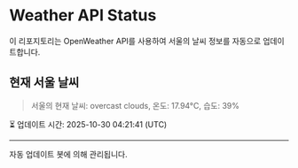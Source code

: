 
# Weather API Status

이 리포지토리는 OpenWeather API를 사용하여 서울의 날씨 정보를 자동으로 업데이트합니다.

## 현재 서울 날씨
> 서울의 현재 날씨: overcast clouds, 온도: 17.94°C, 습도: 39%

⏳ 업데이트 시간: 2025-10-30 04:21:41 (UTC)

---
자동 업데이트 봇에 의해 관리됩니다.
